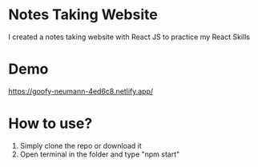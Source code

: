 # Notes Taking Website
I created a notes taking website with React JS to practice my React Skills

# Demo
https://goofy-neumann-4ed6c8.netlify.app/

# How to use?
1. Simply clone the repo or download it
2. Open terminal in the folder and type "npm start"
